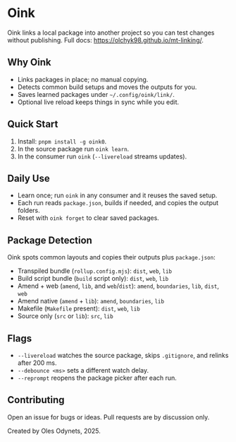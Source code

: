# Oink

Oink links a local package into another project so you can test changes without publishing. Full docs: https://olchyk98.github.io/mt-linking/.

## Why Oink
- Links packages in place; no manual copying.
- Detects common build setups and moves the outputs for you.
- Saves learned packages under `~/.config/oink/link/`.
- Optional live reload keeps things in sync while you edit.

## Quick Start
1. Install: `pnpm install -g oink0`.
2. In the source package run `oink learn`.
3. In the consumer run `oink` (`--livereload` streams updates).

## Daily Use
- Learn once; run `oink` in any consumer and it reuses the saved setup.
- Each run reads `package.json`, builds if needed, and copies the output folders.
- Reset with `oink forget` to clear saved packages.

## Package Detection
Oink spots common layouts and copies their outputs plus `package.json`:

- Transpiled bundle (`rollup.config.mjs`): `dist`, `web`, `lib`
- Build script bundle (`build` script only): `dist`, `web`, `lib`
- Amend + web (`amend`, `lib`, and `web`/`dist`): `amend`, `boundaries`, `lib`, `dist`, `web`
- Amend native (`amend` + `lib`): `amend`, `boundaries`, `lib`
- Makefile (`Makefile` present): `dist`, `web`, `lib`
- Source only (`src` or `lib`): `src`, `lib`

## Flags
- `--livereload` watches the source package, skips `.gitignore`, and relinks after 200 ms.
- `--debounce <ms>` sets a different watch delay.
- `--reprompt` reopens the package picker after each run.

## Contributing
Open an issue for bugs or ideas. Pull requests are by discussion only.

Created by Oles Odynets, 2025.

